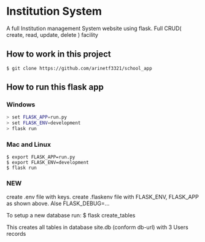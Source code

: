 # Institution System
A full Institution management System website using flask. Full CRUD( create, read, update, delete ) facility

## How to work in this project
``` 
$ git clone https://github.com/arinetf3321/school_app
```


## How to run this flask app

### Windows
``` bash
> set FLASK_APP=run.py
> set FLASK_ENV=development
> flask run
```

### Mac and Linux
``` shell
$ export FLASK_APP=run.py
$ export FLASK_ENV=development
$ flask run
```

### NEW ###
create .env file with keys.
create .flaskenv file with FLASK_ENV, FLASK_APP as shown above. Alse FLASK_DEBUG=...

To setup a new database run:
$ flask create_tables

This creates all tables in database site.db (conform db-url) with 3 Users records
